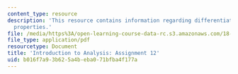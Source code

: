 ```yaml
---
content_type: resource
description: 'This resource contains information regarding differentiation: local
  properties.'
file: /media/https%3A/open-learning-course-data-rc.s3.amazonaws.com/18-100a-introduction-to-analysis-fall-2012/b016f7a93b625a4beba071bfba4f177a_MIT18_100AF12_Assign_12.pdf
file_type: application/pdf
resourcetype: Document
title: 'Introduction to Analysis: Assignment 12'
uid: b016f7a9-3b62-5a4b-eba0-71bfba4f177a
---
```

